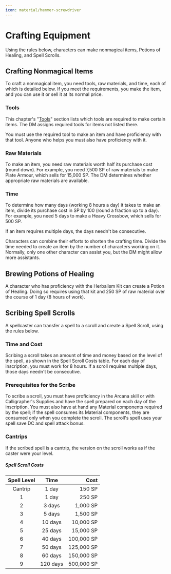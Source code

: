 ```yaml
---
icon: material/hammer-screwdriver
---
```


# Crafting Equipment

Using the rules below, characters can make nonmagical items, Potions of Healing, and Spell Scrolls.

## Crafting Nonmagical Items

To craft a nonmagical item, you need tools, raw materials, and time, each of which is detailed below. If you meet the requirements, you make the item, and you can use it or sell it at its normal price.

### Tools

This chapter's "[Tools](./tools/index.md)" section lists which tools are required to make certain items. The DM assigns required tools for items not listed there.

You must use the required tool to make an item and have proficiency with that tool. Anyone who helps you must also have proficiency with it.

### Raw Materials

To make an item, you need raw materials worth half its purchase cost (round down). For example, you need 7,500 SP of raw materials to make Plate Armour, which sells for 15,000 SP. The DM determines whether appropriate raw materials are available.

### Time

To determine how many days (working 8 hours a day) it takes to make an item, divide its purchase cost in SP by 100 (round a fraction up to a day). For example, you need 5 days to make a Heavy Crossbow, which sells for 500 SP.

If an item requires multiple days, the days needn't be consecutive.

Characters can combine their efforts to shorten the crafting time. Divide the time needed to create an item by the number of characters working on it. Normally, only one other character can assist you, but the DM might allow more assistants.

## Brewing Potions of Healing

A character who has proficiency with the Herbalism Kit can create a Potion of Healing. Doing so requires using that kit and 250 SP of raw material over the course of 1 day (8 hours of work).

## Scribing Spell Scrolls

A spellcaster can transfer a spell to a scroll and create a Spell Scroll, using the rules below.

### Time and Cost

Scribing a scroll takes an amount of time and money based on the level of the spell, as shown in the Spell Scroll Costs table. For each day of inscription, you must work for 8 hours. If a scroll requires multiple days, those days needn't be consecutive.

### Prerequisites for the Scribe

To scribe a scroll, you must have proficiency in the Arcana skill or with Calligrapher's Supplies and have the spell prepared on each day of the inscription. You must also have at hand any Material components required by the spell; if the spell consumes its Material components, they are consumed only when you complete the scroll. The scroll's spell uses your spell save DC and spell attack bonus.

### Cantrips

If the scribed spell is a cantrip, the version on the scroll works as if the caster were your level.

##### Spell Scroll Costs
| Spell Level | Time | Cost |
|:-:|:-:|-:|
| Cantrip | 1 day | 150 SP |
| 1 | 1 day | 250 SP |
| 2 | 3 days | 1,000 SP |
| 3 | 5 days | 1,500 SP |
| 4 | 10 days | 10,000 SP |
| 5 | 25 days | 15,000 SP |
| 6 | 40 days | 100,000 SP |
| 7 | 50 days | 125,000 SP |
| 8 | 60 days | 150,000 SP |
| 9 | 120 days | 500,000 SP |
